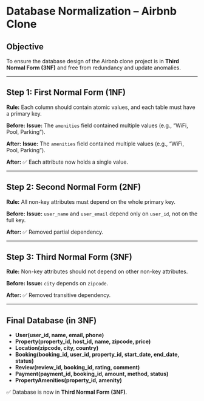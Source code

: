 # Database Normalization – Airbnb Clone

## Objective
To ensure the database design of the Airbnb clone project is in **Third Normal Form (3NF)** and free from redundancy and update anomalies.

---

## Step 1: First Normal Form (1NF)

**Rule:** Each column should contain atomic values, and each table must have a primary key.

**Before:**
**Issue:** The `amenities` field contained multiple values (e.g., “WiFi, Pool, Parking”).

**After:**
**Issue:** The `amenities` field contained multiple values (e.g., “WiFi, Pool, Parking”).

**After:**
✅ Each attribute now holds a single value.

---

## Step 2: Second Normal Form (2NF)

**Rule:** All non-key attributes must depend on the whole primary key.

**Before:**
**Issue:** `user_name` and `user_email` depend only on `user_id`, not on the full key.

**After:**
✅ Removed partial dependency.

---

## Step 3: Third Normal Form (3NF)

**Rule:** Non-key attributes should not depend on other non-key attributes.

**Before:**
**Issue:** `city` depends on `zipcode`.

**After:**
✅ Removed transitive dependency.

---

## Final Database (in 3NF)

- **User(user_id, name, email, phone)**
- **Property(property_id, host_id, name, zipcode, price)**
- **Location(zipcode, city, country)**
- **Booking(booking_id, user_id, property_id, start_date, end_date, status)**
- **Review(review_id, booking_id, rating, comment)**
- **Payment(payment_id, booking_id, amount, method, status)**
- **PropertyAmenities(property_id, amenity)**

✅ Database is now in **Third Normal Form (3NF)**.
